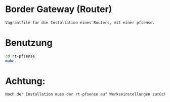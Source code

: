 # Border Gateway (Router)

```bash
Vagrantfile für die Installation eines Routers, mit einer pfsense.
```

# Benutzung

```bash
cd rt-pfsense
make
```
# Achtung:

```bash
Nach der Installation muss der rt-pfsense auf Werkseinstellungen zurückgesetzt werden. 
```